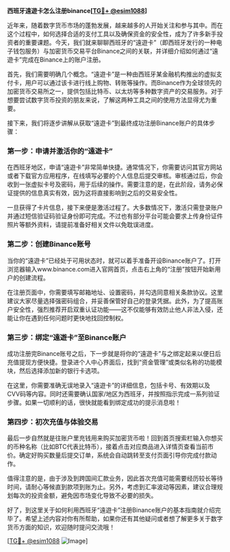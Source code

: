 **西班牙遠遊卡怎么注册binance[[TG💪+ @esim1088](https://t.me/s/esim1088)]**

近年来，随着数字货币市场的蓬勃发展，越来越多的人开始关注和参与其中。而在这个过程中，如何选择合适的支付工具以及确保资金的安全性，成为了许多新手投资者的重要课题。今天，我们就来聊聊西班牙的“遠遊卡”（即西班牙发行的一种电子钱包服务）与加密货币交易平台Binance之间的关联，并详细介绍如何通过“遠遊卡”完成在Binance上的账户注册。

首先，我们需要明确几个概念。“遠遊卡”是一种由西班牙某金融机构推出的虚拟支付卡，用户可以通过该卡进行线上购物、转账等操作。而Binance作为全球领先的加密货币交易所之一，提供包括比特币、以太坊等多种数字资产的交易服务。对于想要尝试数字货币投资的朋友来说，了解这两种工具之间的使用方法显得尤为重要。

接下来，我们将逐步讲解从获取“遠遊卡”到最终成功注册Binance账户的具体步骤：

### 第一步：申请并激活你的“遠遊卡”

在西班牙地区，申请“遠遊卡”非常简单快捷。通常情况下，你需要访问其官方网站或者下载官方应用程序，在线填写必要的个人信息后提交审核。审核通过后，你会收到一张虚拟卡号及密码，用于后续的操作。需要注意的是，在此阶段，请务必保证提供的信息真实有效，因为这将直接影响到之后的交易安全性。

一旦获得了卡片信息，接下来便是激活过程了。大多数情况下，激活只需登录账户并通过短信验证码验证身份即可完成。不过也有部分平台可能会要求上传身份证件照片等额外资料，请提前准备好相关文件以免耽误进度。

### 第二步：创建Binance账号

当你的“遠遊卡”已经处于可用状态时，就可以着手准备开设Binance账户了。打开浏览器输入www.binance.com进入官网首页，点击右上角的“注册”按钮开始新用户的创建流程。

在注册页面中，你需要填写邮箱地址、设置密码，并勾选同意相关条款协议。这里建议大家尽量选择强密码组合，并妥善保管好自己的登录凭据。此外，为了提高账户安全性，强烈推荐开启双重认证功能——这不仅能够有效防止他人非法入侵，还能让你在遇到任何问题时更快地找回控制权。

### 第三步：绑定“遠遊卡”至Binance账户

成功注册完Binance账号之后，下一步就是将你的“遠遊卡”与之绑定起来以便日后充值提现方便快捷。登录进个人中心界面后，找到“资金管理”或类似名称的功能模块，然后选择添加新的银行卡选项。

在这里，你需要准确无误地录入“遠遊卡”的详细信息，包括卡号、有效期以及CVV码等内容。同时还需要确认国家/地区为西班牙，并按照指示完成一系列验证步骤。如果一切顺利的话，很快就能看到绑定成功的提示消息啦！

### 第四步：初次充值与体验交易

最后一步自然就是往账户里充钱用来购买加密货币啦！回到首页搜索栏输入你想买的币种名称（比如BTC代表比特币），接着点击对应商品进入详情页查看当前市价。确定好购买数量后提交订单，系统会自动跳转至支付页面引导你完成付款动作。

值得注意的是，由于涉及到跨国间汇款业务，因此首次充值可能需要经历较长等待时间，请耐心等候直到款项到账为止。另外，考虑到汇率波动等因素，建议合理规划每次的投资金额，避免因市场变化导致不必要的损失。

好了，到这里关于如何利用西班牙“遠遊卡”注册Binance账户的基本指南就介绍完毕了。希望上述内容对你有所帮助，如果你还有其他疑问或者想了解更多关于数字货币方面的知识，欢迎随时提问交流哦！

[[TG💪+ @esim1088](https://t.me/s/esim1088) ![Image](https://i.postimg.cc/4NQfJmqS/Snipaste-2025-05-13-00-14-12.png)]